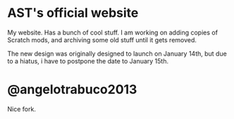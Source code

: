 # AST's official website
My website. Has a bunch of cool stuff. I am working on adding copies of Scratch mods, and archiving some old stuff until it gets removed.

The new design was originally designed to launch on January 14th, but due to a hiatus, i have to postpone the date to January 15th.

<!-- From Cbass92 -->
# @angelotrabuco2013
Nice fork.
